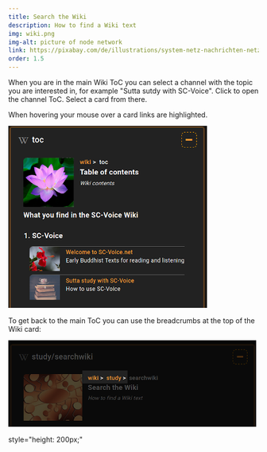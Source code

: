 ```yaml
---
title: Search the Wiki
description: How to find a Wiki text
img: wiki.png
img-alt: picture of node network
link: https://pixabay.com/de/illustrations/system-netz-nachrichten-netzwerk-927154/
order: 1.5
---
```


When you are in the main Wiki ToC you can select a channel with the topic you are interested in, for example "Sutta sutdy with SC-Voice". Click to open the channel ToC. Select a card from there.

When hovering your mouse over a card links are highlighted.

<img src="img/toc.png" alt="screenshot main ToC">

To get back to the main ToC you can use the breadcrumbs at the top of the Wiki card:

<img src="img/breadcrumb.png" alt="screenshot breadcrumbs">

 style="height: 200px;"
